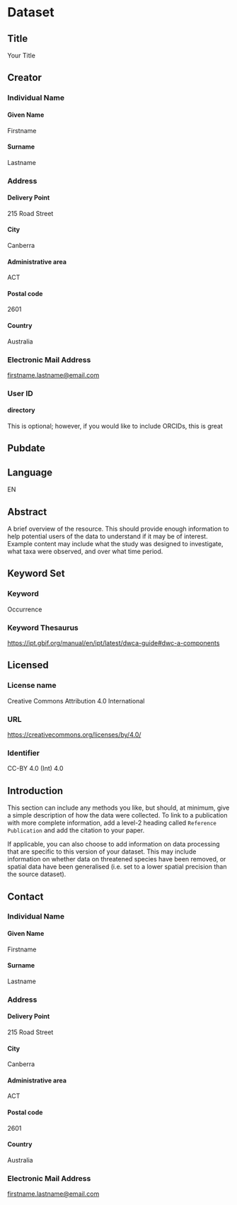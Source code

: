 <!--
This is a metadata template in .Rmd format, which has been formatted such that 
it can render either to the `output` specified in the yaml section (above) AND 
to Ecological Metadata language (EML) using the {delma} R package. Sections can 
be added, re-arranged or removed to suit the dataset being described. Some 
features to be aware of:

- Headings are converted to camelCase for use as EML tags
- Header level sets the degree of nestedness for those tags
- Code blocks whose `label` corresponds to a supplied EML tag are used to set 
  attributes for that tag using `list()`

You can delete this section if you want. See https://delma.ala.org.au for 
software information or https://eml.ecoinformatics.org for information on EML.
-->

# Dataset

## Title
Your Title

## Creator
<!-- The 'creator' element provides the full name of the person, organization, 
or position who created the resource. The list of creators for a resource 
represent the people and organizations who should be cited for the resource.-->

### Individual Name

#### Given Name
Firstname

#### Surname
Lastname

### Address

#### Delivery Point
215 Road Street

#### City
Canberra

#### Administrative area
ACT

#### Postal code
2601

#### Country
Australia

### Electronic Mail Address
firstname.lastname@email.com

### User ID

#### directory
This is optional; however, if you would like to include ORCIDs, this is great

## Pubdate
<!-- This will be filled in when you write the eml-->

## Language
EN

## Abstract
A brief overview of the resource. This should provide enough information to help 
potential users of the data to understand if it may be of interest. Example 
content may include what the study was designed to investigate, what taxa were 
observed, and over what time period.

## Keyword Set

### Keyword
Occurrence

### Keyword Thesaurus
https://ipt.gbif.org/manual/en/ipt/latest/dwca-guide#dwc-a-components


## Licensed

### License name
Creative Commons Attribution 4.0 International

### URL
https://creativecommons.org/licenses/by/4.0/

### Identifier
CC-BY 4.0 (Int) 4.0


## Introduction
This section can include any methods you like, but should, at minimum, give a 
simple description of how the data were collected. To link to a publication with 
more complete information, add a level-2 heading called `Reference Publication` 
and add the citation to your paper.

If applicable, you can also choose to add information on data processing that 
are specific to this version of your dataset. This may include information on 
whether data on threatened species have been removed, or spatial data have been 
generalised (i.e. set to a lower spatial precision than the source dataset).


## Contact
<!-- The contact field contains contact information for this dataset. This is 
the person or institution to contact with questions about the use, 
interpretation of a data set.-->

### Individual Name

#### Given Name
Firstname

#### Surname
Lastname

### Address

#### Delivery Point
215 Road Street

#### City
Canberra

#### Administrative area
ACT

#### Postal code
2601

#### Country
Australia

### Electronic Mail Address
firstname.lastname@email.com